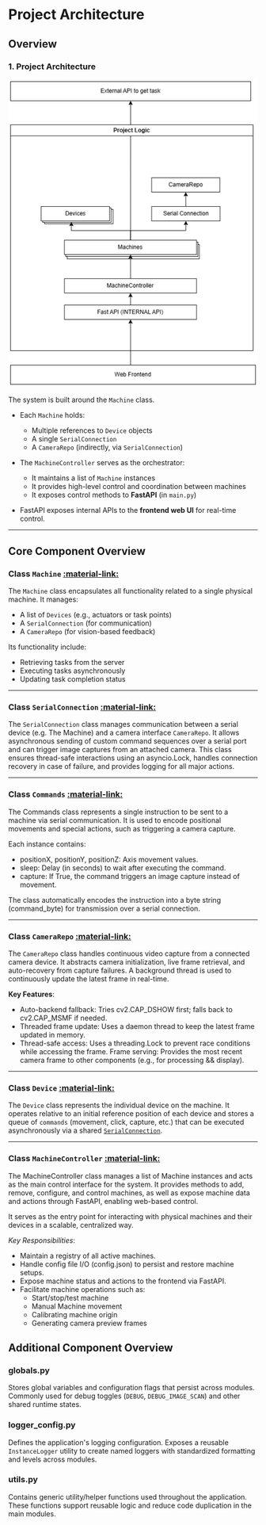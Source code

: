 # Project Architecture

## Overview

### 1. Project Architecture

![Project Architecture Diagram](assets/OverallArchitecture.png)

The system is built around the `Machine` class.

- Each `Machine` holds:
    - Multiple references to `Device` objects
    - A single `SerialConnection`
    - A `CameraRepo` (indirectly, via `SerialConnection`)
  
- The `MachineController` serves as the orchestrator:
    - It maintains a list of `Machine` instances
    - It provides high-level control and coordination between machines
    - It exposes control methods to **FastAPI** (in `main.py`)
  
- FastAPI exposes internal APIs to the **frontend web UI** for real-time control.

---
## Core Component Overview

###  Class `Machine` [:material-link:](modules/machine.md)

The `Machine` class encapsulates all functionality related to a single physical machine. It manages:

- A list of `Devices` (e.g., actuators or task points)
- A `SerialConnection` (for communication)
- A `CameraRepo` (for vision-based feedback)

Its functionality include:
- Retrieving tasks from the server
- Executing tasks asynchronously
- Updating task completion status

---

### Class `SerialConnection`  [:material-link:](modules/serialconnection.md)

The `SerialConnection` class manages communication between a serial device (e.g. The Machine) and a camera interface `CameraRepo`. It allows asynchronous sending of custom command sequences over a serial port and can trigger image captures from an attached camera. This class ensures thread-safe interactions using an asyncio.Lock, handles connection recovery in case of failure, and provides logging for all major actions.

---

### Class `Commands` [:material-link:](modules/serialconnection.md#commands)

The Commands class represents a single instruction to be sent to a machine via serial communication. It is used to encode positional movements and special actions, such as triggering a camera capture.

Each instance contains:

- positionX, positionY, positionZ: Axis movement values.
- sleep: Delay (in seconds) to wait after executing the command.
- capture: If True, the command triggers an image capture instead of movement.

The class automatically encodes the instruction into a byte string (command_byte) for transmission over a serial connection.

---

### Class `CameraRepo` [:material-link:](modules/camerarepo.md)
The `CameraRepo` class handles continuous video capture from a connected camera device. It abstracts camera initialization, live frame retrieval, and auto-recovery from capture failures. A background thread is used to continuously update the latest frame in real-time.

**Key Features**:

- Auto-backend fallback: Tries cv2.CAP_DSHOW first; falls back to cv2.CAP_MSMF if needed.
- Threaded frame update: Uses a daemon thread to keep the latest frame updated in memory.
- Thread-safe access: Uses a threading.Lock to prevent race conditions while accessing the frame.
Frame serving: Provides the most recent camera frame to other components (e.g., for processing && display).

---

### Class `Device` [:material-link:](modules/device.md)
The `Device` class represents the individual device on the machine. It operates relative to an initial reference position of each device and stores a queue of `commands` (movement, click, capture, etc.) that can be executed asynchronously via a shared [`SerialConnection`](modules/serialconnection.md).

---

### Class `MachineController` [:material-link:](modules/machinecontroller.md)
The MachineController class manages a list of Machine instances and acts as the main control interface for the system. It provides methods to add, remove, configure, and control machines, as well as expose machine data and actions through FastAPI, enabling web-based control.

It serves as the entry point for interacting with physical machines and their devices in a scalable, centralized way.

*Key Responsibilities*:

- Maintain a registry of all active machines.
- Handle config file I/O (config.json) to persist and restore machine setups.
- Expose machine status and actions to the frontend via FastAPI.
- Facilitate machine operations such as:
    - Start/stop/test machine
    - Manual Machine movement
    - Calibrating machine origin
    - Generating camera preview frames

## Additional Component Overview

### globals.py
Stores global variables and configuration flags that persist across modules. Commonly used for debug toggles (`DEBUG`, `DEBUG_IMAGE_SCAN`) and other shared runtime states.

### logger_config.py
Defines the application's logging configuration. Exposes a reusable `InstanceLogger` utility to create named loggers with standardized formatting and levels across modules.


### utils.py
Contains generic utility/helper functions used throughout the application. These functions support reusable logic and reduce code duplication in the main modules.



